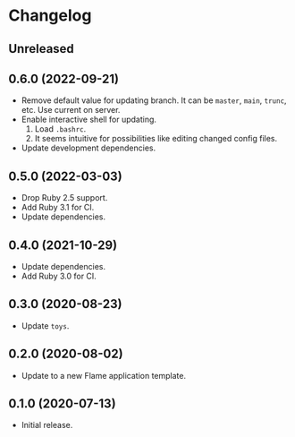 # Changelog

## Unreleased

## 0.6.0 (2022-09-21)

*   Remove default value for updating branch.
    It can be `master`, `main`, `trunc`, etc.
    Use current on server.
*   Enable interactive shell for updating.
    1. Load `.bashrc`.
    2. It seems intuitive for possibilities like editing changed config files.
*   Update development dependencies.

## 0.5.0 (2022-03-03)

*   Drop Ruby 2.5 support.
*   Add Ruby 3.1 for CI.
*   Update dependencies.

## 0.4.0 (2021-10-29)

*   Update dependencies.
*   Add Ruby 3.0 for CI.

## 0.3.0 (2020-08-23)

*   Update `toys`.

## 0.2.0 (2020-08-02)

*   Update to a new Flame application template.

## 0.1.0 (2020-07-13)

*   Initial release.
